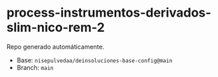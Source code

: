 # process-instrumentos-derivados-slim-nico-rem-2

Repo generado automáticamente.

- Base: `nisepulvedaa/deinsoluciones-base-config@main`
- Branch: `main`
